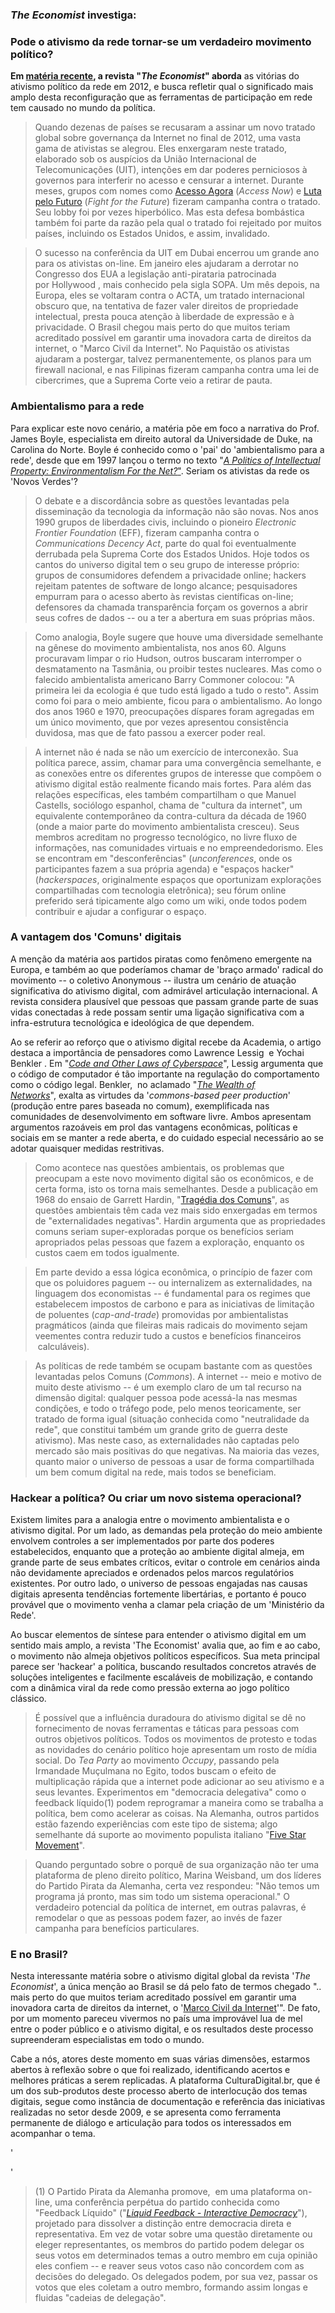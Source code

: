 ### *The Economist* investiga:
### Pode o ativismo da rede tornar-se um verdadeiro movimento político?


**Em [matéria recente](http://www.economist.com/news/briefing/21569041-can-internet-activism-turn-real-political-movement-everything-connected/), a revista "*The Economist*" aborda** as vitórias do ativismo político da rede em 2012, e busca refletir qual o significado mais amplo desta reconfiguração que as ferramentas de participação em rede tem causado no mundo da política.
> Quando dezenas de países se recusaram a assinar um novo tratado global sobre governança da Internet no final de 2012, uma vasta gama de ativistas se alegrou. Eles enxergaram neste tratado, elaborado sob os auspícios da União Internacional de Telecomunicações (UIT), intenções em dar poderes perniciosos à governos para interferir no acesso e censurar a internet. Durante meses, grupos com nomes como [Acesso Agora](https://www.accessnow.org/) (*Access Now*) e [Luta pelo Futuro](http://www.fightforthefuture.org/) (*Fight for the Future*) fizeram campanha contra o tratado. Seu lobby foi por vezes hiperbólico. Mas esta defesa bombástica também foi parte da razão pela qual o tratado foi rejeitado por muitos países, incluindo os Estados Unidos, e assim, invalidado.

> O sucesso na conferência da UIT em Dubai encerrou um grande ano para os ativistas on-line. Em janeiro eles ajudaram a derrotar no Congresso dos EUA a legislação anti-pirataria patrocinada por Hollywood , mais conhecido pela sigla SOPA. Um mês depois, na Europa, eles se voltaram contra o ACTA, um tratado internacional obscuro que, na tentativa de fazer valer direitos de propriedade intelectual, presta pouca atenção à liberdade de expressão e à privacidade. O Brasil chegou mais perto do que muitos teriam acreditado possível em garantir uma inovadora carta de direitos da internet, o "Marco Civil da Internet". No Paquistão os ativistas ajudaram a postergar, talvez permanentemente, os planos para um firewall nacional, e nas Filipinas fizeram campanha contra uma lei de cibercrimes, que a Suprema Corte veio a retirar de pauta.

### Ambientalismo para a rede

Para explicar este novo cenário, a matéria põe em foco a narrativa do Prof. James Boyle, especialista em direito autoral da Universidade de Duke, na Carolina do Norte. Boyle é conhecido como o 'pai' do 'ambientalismo para a rede', desde que em 1997 lançou o termo no texto "[*A Politics of Intellectual Property: Environmentalism For the Net?*"](http://www.wcl.american.edu/pub/faculty/boyle/intprop.htm). Seriam os ativistas da rede os 'Novos Verdes'?
> O debate e a discordância sobre as questões levantadas pela disseminação da tecnologia da informação não são novas. Nos anos 1990 grupos de liberdades civis, incluindo o pioneiro *Electronic Frontier Foundation* (EFF), fizeram campanha contra o *Communications Decency Act*, parte do qual foi eventualmente derrubada pela Suprema Corte dos Estados Unidos. Hoje todos os cantos do universo digital tem o seu grupo de interesse próprio: grupos de consumidores defendem a privacidade online; hackers rejeitam patentes de software de longo alcance; pesquisadores empurram para o acesso aberto às revistas científicas on-line; defensores da chamada transparência forçam os governos a abrir seus cofres de dados -- ou a ter a abertura em suas próprias mãos.

> Como analogia, Boyle sugere que houve uma diversidade semelhante na gênese do movimento ambientalista, nos anos 60. Alguns procuravam limpar o rio Hudson, outros buscaram interromper o desmatamento na Tasmânia, ou proibir testes nucleares. Mas como o falecido ambientalista americano Barry Commoner colocou: "A primeira lei da ecologia é que tudo está ligado a tudo o resto". Assim como foi para o meio ambiente, ficou para o ambientalismo. Ao longo dos anos 1960 e 1970, preocupações díspares foram agregadas em um único movimento, que por vezes apresentou consistência duvidosa, mas que de fato passou a exercer poder real.

>A internet não é nada se não um exercício de interconexão. Sua política parece, assim, chamar para uma convergência semelhante, e as conexões entre os diferentes grupos de interesse que compõem o ativismo digital estão realmente ficando mais fortes. Para além das relações específicas, eles também compartilham o que Manuel Castells, sociólogo espanhol, chama de "cultura da internet", um equivalente contemporâneo da contra-cultura da década de 1960 (onde a maior parte do movimento ambientalista cresceu). Seus membros acreditam no progresso tecnológico, no livre fluxo de informações, nas comunidades virtuais e no empreendedorismo. Eles se encontram em "desconferências" (*unconferences*, onde os participantes fazem a sua própria agenda) e "espaços hacker" (*hackerspaces*, originalmente espaços que oportunizam explorações compartilhadas com tecnologia eletrônica); seu fórum online preferido será tipicamente algo como um wiki, onde todos podem contribuir e ajudar a configurar o espaço.

### A vantagem dos 'Comuns' digitais

A menção da matéria aos partidos piratas como fenômeno emergente na Europa, e também ao que poderíamos chamar de 'braço armado' radical do movimento -- o coletivo Anonymous -- ilustra um cenário de atuação significativa do ativismo digital, com admirável articulação internacional. A revista considera plausível que pessoas que passam grande parte de suas vidas conectadas à rede possam sentir uma ligação significativa com a infra-estrutura tecnológica e ideológica de que dependem.

Ao se referir ao reforço que o ativismo digital recebe da Academia, o artigo destaca a importância de pensadores como Lawrence Lessig  e Yochai Benkler . Em "[*Code and Other Laws of Cyberspace*](http://www.code-is-law.org/preface_excerpt.html)", Lessig argumenta que o código de computador é tão importante na regulação do comportamento como o código legal. Benkler,  no aclamado "[*The Wealth of Networks*](http://cyber.law.harvard.edu/wealth_of_networks/Main_Page)", exalta as virtudes da '<em>commons-based peer production</em>' (produção entre pares baseada no comum), exemplificada nas comunidades de desenvolvimento em software livre. Ambos apresentam argumentos razoáveis em prol das vantagens econômicas, políticas e sociais em se manter a rede aberta, e do cuidado especial necessário ao se adotar quaisquer medidas restritivas.

>Como acontece nas questões ambientais, os problemas que preocupam a este novo movimento digital são os econômicos, e de certa forma, isto os torna mais semelhantes. Desde a publicação em 1968 do ensaio de Garrett Hardin, "[Tragédia dos Comuns](http://pt.wikipedia.org/wiki/Trag%C3%A9dia_dos_comuns)", as questões ambientais têm cada vez mais sido enxergadas em termos de "externalidades negativas". Hardin argumenta que as propriedades comuns seriam super-exploradas porque os benefícios seriam apropriados pelas pessoas que fazem a exploração, enquanto os custos caem em todos igualmente.

>Em parte devido a essa lógica econômica, o princípio de fazer com que os poluidores paguem -- ou internalizem as externalidades, na linguagem dos economistas -- é fundamental para os regimes que estabelecem impostos de carbono e para as iniciativas de limitação de poluentes (*cap-and-trade*) promovidas por ambientalistas pragmáticos (ainda que fileiras mais radicais do movimento sejam veementes contra reduzir tudo a ​​custos e benefícios financeiros  calculáveis).

>As políticas de rede também se ocupam bastante com as questões levantadas pelos Comuns (*Commons*). A internet -- meio e motivo de muito deste ativismo -- é um exemplo claro de um tal recurso na dimensão digital: qualquer pessoa pode acessá-la nas mesmas condições, e todo o tráfego pode, pelo menos teoricamente, ser tratado de forma igual (situação conhecida como "neutralidade da rede", que constitui também um grande grito de guerra deste ativismo). Mas neste caso, as externalidades não captadas pelo mercado são mais positivas do que negativas. Na maioria das vezes, quanto maior o universo de pessoas a usar de forma compartilhada um bem comum digital na rede, mais todos se beneficiam.

### Hackear a política? Ou criar um novo sistema operacional?

Existem limites para a analogia entre o movimento ambientalista e o ativismo digital. Por um lado, as demandas pela proteção do meio ambiente envolvem controles a ser implementados por parte dos poderes estabelecidos, enquanto que a proteção ao ambiente digital almeja, em grande parte de seus embates críticos, evitar o controle em cenários ainda não devidamente apreciados e ordenados pelos marcos regulatórios existentes. Por outro lado, o universo de pessoas engajadas nas causas digitais apresenta tendências fortemente libertárias, e portanto é pouco provável que o movimento venha a clamar pela criação de um 'Ministério da Rede'.

Ao buscar elementos de síntese para entender o ativismo digital em um sentido mais amplo, a revista 'The Economist' avalia que, ao fim e ao cabo, o movimento não almeja objetivos políticos específicos. Sua meta principal parece ser 'hackear' a política, buscando resultados concretos através de soluções inteligentes e facilmente escaláveis de mobilização, e contando com a dinâmica viral da rede como pressão externa ao jogo político clássico.
>É possível que a influência duradoura do ativismo digital se dê no fornecimento de novas ferramentas e táticas para pessoas com outros objetivos políticos. Todos os movimentos de protesto e todas as novidades do cenário político hoje apresentam um rosto de mídia social. Do *Tea Party* ao movimento *Occupy*, passando pela Irmandade Muçulmana no Egito, todos buscam o efeito de multiplicação rápida que a internet pode adicionar ao seu ativismo e a seus levantes. Experimentos em "democracia delegativa" como o feedback líquido(1) podem reprogramar a maneira como se trabalha a política, bem como acelerar as coisas. Na Alemanha, outros partidos estão fazendo experiências com este tipo de sistema; algo semelhante dá suporte ao movimento populista italiano "[Five Star Movement](http://en.wikipedia.org/wiki/Five_Star_Movement)".

>Quando perguntado sobre o porquê de sua organização não ter uma plataforma de pleno direito político, Marina Weisband, um dos líderes do Partido Pirata da Alemanha, certa vez respondeu: "Não temos um programa já pronto, mas sim todo um sistema operacional." O verdadeiro potencial da política de internet, em outras palavras, é remodelar o que as pessoas podem fazer, ao invés de fazer campanha para benefícios particulares.

### E no Brasil?

Nesta interessante matéria sobre o ativismo digital global da revista '*The Economist*', a única menção ao Brasil se dá pelo fato de termos chegado ".. mais perto do que muitos teriam acreditado possível em garantir uma inovadora carta de direitos da internet, o '[Marco Civil da Internet](http://culturadigital.br/marcocivil/)'". De fato, por um momento pareceu vivermos no país uma improvável lua de mel entre o poder público e o ativismo digital, e os resultados deste processo supreenderam especialistas em todo o mundo.

Cabe a nós, atores deste momento em suas várias dimensões, estarmos abertos à reflexão sobre o que foi realizado, identificando acertos e melhores práticas a serem replicadas. A plataforma CulturaDigital.br, que é um dos sub-produtos deste processo aberto de interlocução dos temas digitais, segue como instância de documentação e referência das iniciativas realizadas no setor desde 2009, e se apresenta como ferramenta permanente de diálogo e articulação para todos os interessados em acompanhar o tema.

'

'
>(1) O Partido Pirata da Alemanha promove,  em uma plataforma on-line, uma conferência perpétua do partido conhecida como "Feedback Líquido" ("[*Liquid Feedback - Interactive Democracy*](http://liquidfeedback.org/)"), projetado para dissolver a distinção entre democracia direta e representativa. Em vez de votar sobre uma questão diretamente ou eleger representantes, os membros do partido podem delegar os seus votos em determinados temas a outro membro em cuja opinião eles confiem -- e reaver seus votos caso não concordem com as decisões do delegado. Os delegados podem, por sua vez, passar os votos que eles coletam a outro membro, formando assim longas e fluidas "cadeias de delegação".